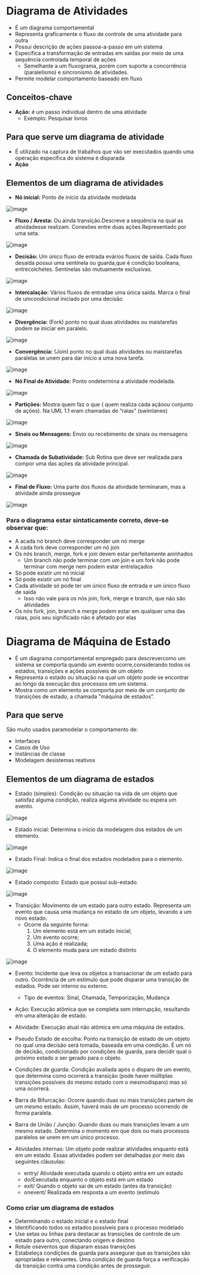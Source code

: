 # Diagrama de Atividades
* É um diagrama comportamental
* Representa graficamente o fluxo de controle de uma atividade para outra
* Possui descrição de ações passoa-a-passo em um sistema
* Especifica a transformação de entradas em saídas por meio de uma sequência controlada temporal de ações
  *  Semelhante a um fluxograma, porém com suporte a concorrência (paralelismo) e sincronismo de atividades.
* Permite modelar comportamento baseado em fluxo

## Conceitos-chave
* **Ação:** é um passo individual dentro de uma atividade
  * Exemplo: Pesquisar livros

## Para que serve um diagrama de atividade
* É utilizado na captura de trabalhos que vão ser executados quando uma operação específica do sistema é disparada
 * **Ação**

## Elementos de um diagrama de atividades
* **Nó inicial:** Ponto de início da atividade modelada

![image](https://github.com/user-attachments/assets/687de893-fde7-4e4d-9214-cd6327cddf44)

* **Fluxo / Aresta:** Ou ainda transição.Descreve a sequência na qual as atividadesse realizam. Conexões entre duas ações.Representado por uma seta.

![image](https://github.com/user-attachments/assets/fc146e78-cbf0-490b-9610-32697cfd0307)

* **Decisão:** Um único fluxo de entrada evários fluxos de saída. Cada fluxo desaída possui uma sentinela ou guarda,que é condição booleana, entrecolchetes. Sentinelas são mutuamente exclusivas.

![image](https://github.com/user-attachments/assets/6f013a1d-00fe-469d-94fa-36cfe1f5fba9)

* **Intercalação:** Vários fluxos de entradae uma única saída. Marca o final de umcondicional iniciado por uma decisão

![image](https://github.com/user-attachments/assets/b9342142-b8f9-4c99-bf5e-906740793621)

* **Divergência:** (Fork) ponto no qual duas atividades ou maistarefas podem se iniciar em paralelo.

![image](https://github.com/user-attachments/assets/3abb408a-184a-4d0c-839f-6fa40d9e3749)

* **Convergência:** (Join) ponto no qual duas atividades ou maistarefas paralelas se unem para dar início a uma nova tarefa.

![image](https://github.com/user-attachments/assets/edb09743-1b00-4b39-92e9-86eebe46c6f2)

* **Nó Final de Atividade:** Ponto ondetermina a atividade modelada.

![image](https://github.com/user-attachments/assets/d843356e-7e40-4b87-b07f-42cd2b34dabf)

* **Partições:** Mostra quem faz o que ( quem realiza cada açãoou conjunto de ações). Na UML 1.1 eram chamadas de “raias” (swimlanes)

![image](https://github.com/user-attachments/assets/18745f41-a7c4-4ab0-bc6a-3518628a06f9)

* **Sinais ou Mensagens:** Envio ou recebimento de sinais ou mensagens

![image](https://github.com/user-attachments/assets/014644da-926f-47d1-82f5-67efe8cdfb21)

* **Chamada de Subatividade:** Sub Rotina que deve ser realizada para compor uma das ações da atividade principal. 

![image](https://github.com/user-attachments/assets/a2491d8e-6820-4f18-895c-2a1a2deadc06)

* **Final de Fluxo:** Uma parte dos fluxos da atividade terminaram, mas a atividade ainda prossegue

![image](https://github.com/user-attachments/assets/2eda50a7-29e3-4fe1-83b0-57c0c35f3399)

### Para o diagrama estar sintaticamente correto, deve-se observar que:
* A acada nó branch deve corresponder um nó merge
* A cada fork deve corresponder um nó join
* Os nós branch, merge, fork e join devem estar perfeitamente aninhados
  * Um branch não pode terminar com um join e um fork não pode terminar com merge nem podem estar entrelaçados
* Só pode existir um nó inicial
* Só pode existir um nó final
* Cada atividade só pode ter um único fluxo de entrada e um único fluxo de saída
  * Isso não vale para os nós join, fork, merge e branch, que não são atividades
* Os nós fork, join, branch e merge podem estar em qualquer uma das raias, pois seu significado não é afetado por elas 

# Diagrama de Máquina de Estado
* É um diagrama comportamental empregado para descrevercomo um sistema se comporta quando um evento ocorre,considerando todos os estados, transições e ações possíveis de um objeto
* Representa o estado ou situação na qual um objeto pode se encontrar ao longo da execução dos processos em um sistema.
*  Mostra como um elemento se comporta por meio de um conjunto de transições de estado, a chamada "máquina de estados”.

## Para que serve
São muito usados paramodelar o comportamento de:
* Interfaces
* Casos de Uso
* Instâncias de classe
* Modelagem desistemas reativos

## Elementos de um diagrama de estados
* Estado (simples): Condição ou situação na vida de um objeto que satisfaz alguma condição, realiza alguma atividade ou espera um evento.

![image](https://github.com/user-attachments/assets/35dc8078-d5a1-4300-8bc0-886d2d4500a3)

* Estado inicial: Determina o início da modelagem dos estados de um elemento.

![image](https://github.com/user-attachments/assets/dec9968e-6c40-45d1-9e9a-e14a3f4f388a)

* Estado Final: Indica o final dos estados modelados para o elemento.

![image](https://github.com/user-attachments/assets/5b181226-b781-452a-b53c-ebcf9ad8ac62)

* Estado composto: Estado que possui sub-estado.

![image](https://github.com/user-attachments/assets/1e5e6e90-c734-47d1-844d-99f7bfe72aea)

* Transição: Movimento de um estado para outro estado. Representa um evento que causa uma mudança no estado de um objeto, levando a um novo estado.
  * Ocorre da seguinte forma:
    1. Um elemento está em um estado inicial;
    2. Um evento ocorre;
    3. Uma ação é realizada;
    4. O elemento muda para um estado distinto

![image](https://github.com/user-attachments/assets/6bb7b457-af54-459f-b562-92650a21bc97)

* Evento: Incidente que leva os objetos a transacionar de um estado para outro. Ocorrência de um estímulo que pode disparar uma transição de estados. Pode ser interno ou externo.
  * Tipo de eventos: Sinal, Chamada, Temporização, Mudança

* Ação: Execução atômica que se completa sem interrupção, resultando em uma alteração de estado.
 
* Atividade: Execução atual não atômica em uma máquina de estados.

* Pseudo Estado de escolha: Ponto na transição de estado de um objeto no qual uma decisão será tomada, baseada em uma condição. É um nó de decisão, condicionado por condições de guarda, para decidir qual o próximo estado a ser gerado para o objeto.

* Condições de guarda: Condição avaliada após o disparo de um evento, que determina como ocorrerá a transição (pode haver múltiplas transições possíveis do mesmo estado com o mesmodisparo) mas só uma ocorrerá.

* Barra de Bifurcação: Ocorre quando duas ou mais transições partem de um mesmo estado. Assim, haverá mais de um processo ocorrendo de forma paralela.

* Barra de União / Junção: Quando duas ou mais transições levam a um mesmo estado. Determina o momento em que dois ou mais processos paralelos se unem em um único processo.

* Atividades internas: Um objeto pode realizar atividades enquanto está em um estado. Essas atividades podem ser detalhadas por meio das seguintes cláusulas:
  * entry/ Atividade executada quando o objeto entra em um estado
  * do/Executada enquanto o objeto está em um estado
  * exit/ Quando o objeto sai de um estado (antes da transição)
  * onevent/ Realizada em resposta a um evento (estímulo
 
 ### Como criar um diagrama de estados
* Determinando o estado inicial e o estado final
* Identificando todos os estados possíveis para o processo modelado
* Use setas ou linhas para destacar as transições de controle de um estado para outro, conectando origem e destino
* Rotule oseventos que disparam essas transições
* Estabeleça condições de guarda para assegurar que as transições são apropriadas e relevantes. Uma condição de guarda força a verificação da transição contra uma condição antes de prosseguir.
